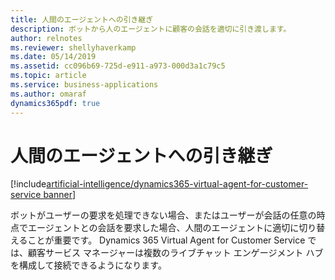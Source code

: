```yaml
---
title: 人間のエージェントへの引き継ぎ
description: ボットから人のエージェントに顧客の会話を適切に引き渡します。
author: relnotes
ms.reviewer: shellyhaverkamp
ms.date: 05/14/2019
ms.assetid: cc096b69-725d-e911-a973-000d3a1c79c5
ms.topic: article
ms.service: business-applications
ms.author: omaraf
dynamics365pdf: true
---
```

# <a name="hand-off-to-a-human-agent"></a>人間のエージェントへの引き継ぎ

[!include[artificial-intelligence/dynamics365-virtual-agent-for-customer-service banner](../includes/artificial-intelligence/dynamics365-virtual-agent-for-customer-service.md)]

ボットがユーザーの要求を処理できない場合、またはユーザーが会話の任意の時点でエージェントとの会話を要求した場合、人間のエージェントに適切に切り替えることが重要です。 Dynamics 365 Virtual Agent for Customer Service では、顧客サービス マネージャーは複数のライブチャット エンゲージメント ハブを構成して接続できるようになります。
